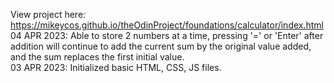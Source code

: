 View project here: <https://mikeycos.github.io/theOdinProject/foundations/calculator/index.html>  
04 APR 2023: Able to store 2 numbers at a time, pressing '=' or 'Enter' after addition will continue to add the current sum by the original value added, and the sum replaces the first initial value.  
03 APR 2023: Initialized basic HTML, CSS, JS files.  